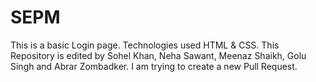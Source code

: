 # SEPM
This is a basic Login page.
Technologies used HTML & CSS.
This Repository is edited by Sohel Khan, Neha Sawant, Meenaz Shaikh, Golu Singh and Abrar Zombadker.
I am trying to create a new Pull Request.
